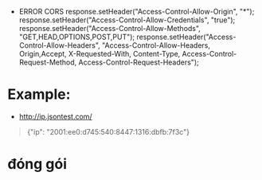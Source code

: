
* ERROR CORS
response.setHeader("Access-Control-Allow-Origin", "*");
response.setHeader("Access-Control-Allow-Credentials", "true");
response.setHeader("Access-Control-Allow-Methods", "GET,HEAD,OPTIONS,POST,PUT");
response.setHeader("Access-Control-Allow-Headers", "Access-Control-Allow-Headers, Origin,Accept, X-Requested-With, Content-Type, Access-Control-Request-Method, Access-Control-Request-Headers");

# Example:
* http://ip.jsontest.com/
> {"ip": "2001:ee0:d745:540:8447:1316:dbfb:7f3c"}


# đóng gói
